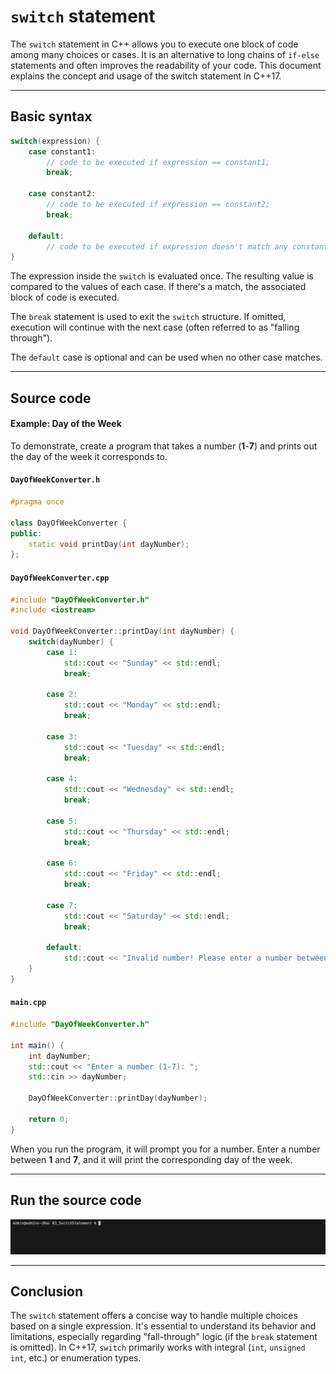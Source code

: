 # `switch` statement

The `switch` statement in C++ allows you to execute one block of code among many choices or cases.
It is an alternative to long chains of `if-else` statements and often improves the readability of your code.
This document explains the concept and usage of the switch statement in C++17.

---

## Basic syntax

```cpp
switch(expression) {
    case constant1:
        // code to be executed if expression == constant1;
        break;

    case constant2:
        // code to be executed if expression == constant2;
        break;

    default:
        // code to be executed if expression doesn't match any constants;
}
```

The expression inside the `switch` is evaluated once.
The resulting value is compared to the values of each case.
If there's a match, the associated block of code is executed.

The `break` statement is used to exit the `switch` structure.
If omitted, execution will continue with the next case (often referred to as "falling through").

The `default` case is optional and can be used when no other case matches.

---

## Source code

#### **Example: Day of the Week**

To demonstrate, create a program that takes a number (**1**-**7**) and prints out the day of the week it corresponds to.

#### `DayOfWeekConverter.h`

```cpp
#pragma once

class DayOfWeekConverter {
public:
    static void printDay(int dayNumber);
};
```

#### `DayOfWeekConverter.cpp`

```cpp
#include "DayOfWeekConverter.h"
#include <iostream>

void DayOfWeekConverter::printDay(int dayNumber) {
    switch(dayNumber) {
        case 1:
            std::cout << "Sunday" << std::endl;
            break;

        case 2:
            std::cout << "Monday" << std::endl;
            break;

        case 3:
            std::cout << "Tuesday" << std::endl;
            break;

        case 4:
            std::cout << "Wednesday" << std::endl;
            break;

        case 5:
            std::cout << "Thursday" << std::endl;
            break;

        case 6:
            std::cout << "Friday" << std::endl;
            break;

        case 7:
            std::cout << "Saturday" << std::endl;
            break;

        default:
            std::cout << "Invalid number! Please enter a number between 1 and 7." << std::endl;
    }
}
```

#### `main.cpp`

```cpp
#include "DayOfWeekConverter.h"

int main() {
    int dayNumber;
    std::cout << "Enter a number (1-7): ";
    std::cin >> dayNumber;

    DayOfWeekConverter::printDay(dayNumber);

    return 0;
}
```

When you run the program, it will prompt you for a number.
Enter a number between **1** and **7**, and it will print the corresponding day of the week.

---

## Run the source code

<img src="./img/gif/switch_statement-build_and_run.gif" alt="Run the example source code." width="800px">

---

## Conclusion

The `switch` statement offers a concise way to handle multiple choices based on a single expression.
It's essential to understand its behavior and limitations, especially regarding "fall-through" logic (if the `break` statement is omitted).
In C++17, `switch` primarily works with integral (`int`, `unsigned int`, etc.) or enumeration types.
